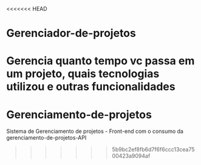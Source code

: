 <<<<<<< HEAD
# Gerenciador-de-projetos
Gerencia quanto tempo vc passa em um projeto, quais tecnologias utilizou e outras funcionalidades
=======
# Gerenciamento-de-projetos
 Sistema de Gerenciamento de projetos - Front-end com o consumo da gerenciamento-de-projetos-API
>>>>>>> 5b9bc2ef8fb6d7f6f6ccc13cea7500423a9094af
